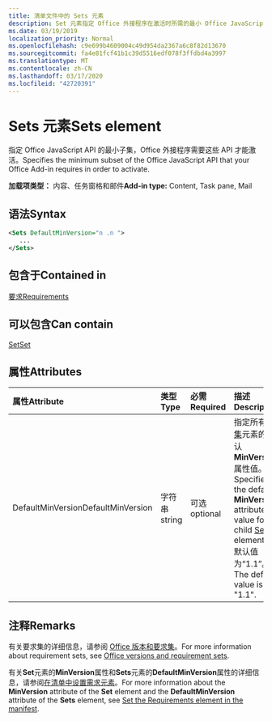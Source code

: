 ```yaml
---
title: 清单文件中的 Sets 元素
description: Set 元素指定 Office 外接程序在激活时所需的最小 Office JavaScript API 集。
ms.date: 03/19/2019
localization_priority: Normal
ms.openlocfilehash: c9e699b4609004c49d954da2367a6c8f82d13670
ms.sourcegitcommit: fa4e81fcf41b1c39d5516edf078f3ffdbd4a3997
ms.translationtype: MT
ms.contentlocale: zh-CN
ms.lasthandoff: 03/17/2020
ms.locfileid: "42720391"
---
```

# <a name="sets-element"></a><span data-ttu-id="6e5c4-103">Sets 元素</span><span class="sxs-lookup"><span data-stu-id="6e5c4-103">Sets element</span></span>

<span data-ttu-id="6e5c4-104">指定 Office JavaScript API 的最小子集，Office 外接程序需要这些 API 才能激活。</span><span class="sxs-lookup"><span data-stu-id="6e5c4-104">Specifies the minimum subset of the Office JavaScript API that your Office Add-in requires in order to activate.</span></span>

<span data-ttu-id="6e5c4-105">**加载项类型：** 内容、任务窗格和邮件</span><span class="sxs-lookup"><span data-stu-id="6e5c4-105">**Add-in type:** Content, Task pane, Mail</span></span>

## <a name="syntax"></a><span data-ttu-id="6e5c4-106">语法</span><span class="sxs-lookup"><span data-stu-id="6e5c4-106">Syntax</span></span>

```XML
<Sets DefaultMinVersion="n .n ">
   ...
</Sets>
```

## <a name="contained-in"></a><span data-ttu-id="6e5c4-107">包含于</span><span class="sxs-lookup"><span data-stu-id="6e5c4-107">Contained in</span></span>

[<span data-ttu-id="6e5c4-108">要求</span><span class="sxs-lookup"><span data-stu-id="6e5c4-108">Requirements</span></span>](requirements.md)

## <a name="can-contain"></a><span data-ttu-id="6e5c4-109">可以包含</span><span class="sxs-lookup"><span data-stu-id="6e5c4-109">Can contain</span></span>

[<span data-ttu-id="6e5c4-110">Set</span><span class="sxs-lookup"><span data-stu-id="6e5c4-110">Set</span></span>](set.md)

## <a name="attributes"></a><span data-ttu-id="6e5c4-111">属性</span><span class="sxs-lookup"><span data-stu-id="6e5c4-111">Attributes</span></span>

|<span data-ttu-id="6e5c4-112">**属性**</span><span class="sxs-lookup"><span data-stu-id="6e5c4-112">**Attribute**</span></span>|<span data-ttu-id="6e5c4-113">**类型**</span><span class="sxs-lookup"><span data-stu-id="6e5c4-113">**Type**</span></span>|<span data-ttu-id="6e5c4-114">**必需**</span><span class="sxs-lookup"><span data-stu-id="6e5c4-114">**Required**</span></span>|<span data-ttu-id="6e5c4-115">**描述**</span><span class="sxs-lookup"><span data-stu-id="6e5c4-115">**Description**</span></span>|
|:-----|:-----|:-----|:-----|
|<span data-ttu-id="6e5c4-116">DefaultMinVersion</span><span class="sxs-lookup"><span data-stu-id="6e5c4-116">DefaultMinVersion</span></span>|<span data-ttu-id="6e5c4-117">字符串</span><span class="sxs-lookup"><span data-stu-id="6e5c4-117">string</span></span>|<span data-ttu-id="6e5c4-118">可选</span><span class="sxs-lookup"><span data-stu-id="6e5c4-118">optional</span></span>|<span data-ttu-id="6e5c4-119">指定所有子[集](set.md)元素的默认**MinVersion**属性值。</span><span class="sxs-lookup"><span data-stu-id="6e5c4-119">Specifies the default **MinVersion** attribute value for all child [Set](set.md) elements.</span></span> <span data-ttu-id="6e5c4-120">默认值为“1.1”。</span><span class="sxs-lookup"><span data-stu-id="6e5c4-120">The default value is "1.1".</span></span>|

## <a name="remarks"></a><span data-ttu-id="6e5c4-121">注释</span><span class="sxs-lookup"><span data-stu-id="6e5c4-121">Remarks</span></span>

<span data-ttu-id="6e5c4-122">有关要求集的详细信息，请参阅 [Office 版本和要求集](../../develop/office-versions-and-requirement-sets.md)。</span><span class="sxs-lookup"><span data-stu-id="6e5c4-122">For more information about requirement sets, see [Office versions and requirement sets](../../develop/office-versions-and-requirement-sets.md).</span></span>

<span data-ttu-id="6e5c4-123">有关**Set**元素的**MinVersion**属性和**Sets**元素的**DefaultMinVersion**属性的详细信息，请参阅[在清单中设置需求元素](../../develop/specify-office-hosts-and-api-requirements.md#set-the-requirements-element-in-the-manifest)。</span><span class="sxs-lookup"><span data-stu-id="6e5c4-123">For more information about the **MinVersion** attribute of the **Set** element and the **DefaultMinVersion** attribute of the **Sets** element, see [Set the Requirements element in the manifest](../../develop/specify-office-hosts-and-api-requirements.md#set-the-requirements-element-in-the-manifest).</span></span>

